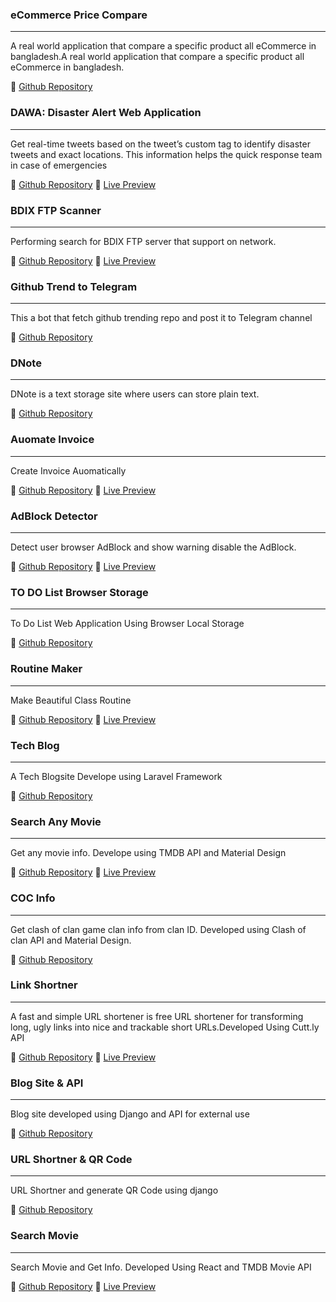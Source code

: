 ###  eCommerce Price Compare
---
A real world application that compare a specific product all eCommerce
in bangladesh.A real world application that compare a specific product all
eCommerce in bangladesh.

:file_folder: [Github Repository](https://github.com/smdedar/flask-basic-ecommerce-price-compare)

###  DAWA: Disaster Alert Web Application
---
Get real-time tweets based on the tweet’s custom tag to identify disaster tweets
and exact locations. This information helps the quick response team in case of
emergencies

:file_folder: [Github Repository](https://github.com/devded/Location-Checker/) 
:link: [Live Preview](https://devded.github.io/Location-Checker/)


###  BDIX FTP Scanner
---
Performing search for BDIX FTP server that support on network.

:file_folder: [Github Repository](https://github.com/smdedar/bdftpscan)
:link: [Live Preview](https://ftpscan.github.io/)


###  Github Trend to Telegram
---
This a bot that fetch github trending repo and post it to Telegram channel

:file_folder: [Github Repository](https://repl.it/@devded/GitHub-Trend-2O#main.py) 


###  DNote
---
DNote is a text storage site where users can store plain text.

:file_folder: [Github Repository](https://github.com/smdedar/DNote)


###  Auomate Invoice
---
Create Invoice Auomatically

:file_folder: [Github Repository](https://github.com/smdedar/Automated-Invoice)
:link: [Live Preview](https://smdedar.github.io/Automated-Invoice/)

###  AdBlock Detector
---
Detect user browser AdBlock and show warning disable the AdBlock.

:file_folder: [Github Repository](https://github.com/smdedar/AdBlock-Detector)
:link: [Live Preview](https://smdedar.github.io/AdBlock-Detector/)

###  TO DO List Browser Storage
---
To Do List Web Application Using Browser Local Storage

:file_folder: [Github Repository](https://github.com/smdedar/ToDoList-LocalStorage)

###  Routine Maker
---
Make Beautiful Class Routine

:file_folder: [Github Repository](https://github.com/smdedar/RoutineMaker)
:link: [Live Preview](https://smdedar.github.io/RoutineMaker/)

###  Tech Blog
---
A Tech Blogsite Develope using Laravel Framework

:file_folder: [Github Repository](https://github.com/smdedar/blog_tech)

###  Search Any Movie
---
Get any movie info. Develope using TMDB API and Material Design

:file_folder: [Github Repository](https://github.com/smdedar/DMDB)
:link: [Live Preview](https://smdedar.github.io/DMDB/index2.html)

###  COC Info
---
Get clash of clan game clan info from clan ID. Developed using Clash of clan API and Material Design.

:file_folder: [Github Repository](https://github.com/smdedar/clash-of-clan-Info)

###  Link Shortner
---
A fast and simple URL shortener is free URL shortener for transforming long,
ugly links into nice and trackable short URLs.Developed Using Cutt.ly API

:file_folder: [Github Repository](https://github.com/smdedar/Link-Shortener)
:link: [Live Preview](https://smdedar.github.io/Link-Shortener/)

###  Blog Site & API
---
Blog site developed using Django and API for external use

:file_folder: [Github Repository](https://github.com/smdedar/blogsite-django)

###  URL Shortner & QR Code
---

URL Shortner and generate QR Code using django

:file_folder: [Github Repository](https://github.com/smdedar/link_shortner_django)

###  Search Movie
---

Search Movie and Get Info. Developed Using React and TMDB Movie API

:file_folder: [Github Repository](https://github.com/smdedar/Search-Movie)
:link: [Live Preview](https://nostalgic-jones-f00089.netlify.app/)
